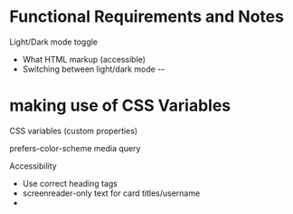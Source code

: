 # Functional Requirements and Notes

Light/Dark mode toggle

- What HTML markup (accessible)
- Switching between light/dark mode --
  
# making use of CSS Variables

CSS variables (custom properties)

prefers-color-scheme media query

Accessibility

- Use correct heading tags
- screenreader-only text for card titles/username
- 